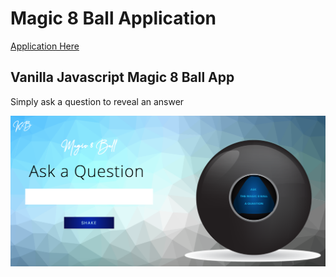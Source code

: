 # Magic 8 Ball Application
[Application Here](https://kirianabrown.github.io/magic-8-ball/)
## Vanilla Javascript Magic 8 Ball App

Simply ask a question to reveal an answer


![Website Frame](./src/assets/ui-image.png)